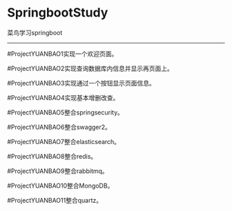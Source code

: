 # SpringbootStudy
菜鸟学习springboot
***
#ProjectYUANBAO1实现一个欢迎页面。  

#ProjectYUANBAO2实现查询数据库内信息并显示再页面上。  

#ProjectYUANBAO3实现通过一个按钮显示页面信息。  

#ProjectYUANBAO4实现基本增删改查。  

#ProjectYUANBAO5整合springsecurity。  

#ProjectYUANBAO6整合swagger2。  

#ProjectYUANBAO7整合elasticsearch。  

#ProjectYUANBAO8整合redis。  

#ProjectYUANBAO9整合rabbitmq。  

#ProjectYUANBAO10整合MongoDB。  

#ProjectYUANBAO11整合quartz。
